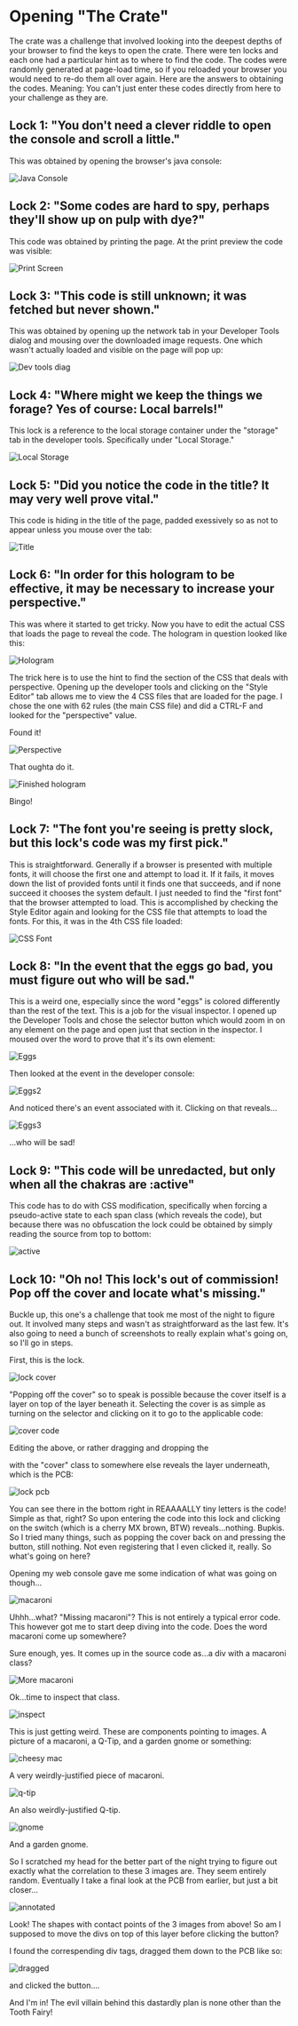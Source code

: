 # Opening "The Crate"

The crate was a challenge that involved looking into the deepest
depths of your browser to find the keys to open the crate. There
were ten locks and each one had a particular hint as to where to
find the code. The codes were randomly generated at page-load
time, so if you reloaded your browser you would need to re-do
them all over again. Here are the answers to obtaining the codes.
Meaning: You can't just enter these codes directly from here to
your challenge as they are.

## Lock 1: "You don't need a clever riddle to open the console and scroll a little."

This was obtained by opening the browser's java console:

![Java Console](images/hhc-lock1.jpg)

## Lock 2: "Some codes are hard to spy, perhaps they'll show up on pulp with dye?"

This code was obtained by printing the page. At the print preview
the code was visible:

![Print Screen](images/hhc-lock2.jpg)

## Lock 3: "This code is still unknown; it was fetched but never shown."

This was obtained by opening up the network tab in your Developer Tools dialog and
mousing over the downloaded image requests. One which wasn't actually loaded and
visible on the page will pop up:

![Dev tools diag](images/hhc-lock3.jpg)

## Lock 4: "Where might we keep the things we forage? Yes of course: Local barrels!"

This lock is a reference to the local storage container under the "storage" tab
in the developer tools. Specifically under "Local Storage."

![Local Storage](images/hhc-lock4.jpg)

## Lock 5: "Did you notice the code in the title? It may very well prove vital."

This code is hiding in the title of the page, padded exessively so as not to appear
unless you mouse over the tab:

![Title](images/hhc-lock5.jpg)

## Lock 6: "In order for this hologram to be effective, it may be necessary to increase your perspective."

This was where it started to get tricky. Now you have to edit the actual CSS that
loads the page to reveal the code. The hologram in question looked like this:

![Hologram](images/hhc-hologram.jpg)

The trick here is to use the hint to find the section of the CSS that deals with
perspective. Opening up the developer tools and clicking on the "Style Editor" tab
allows me to view the 4 CSS files that are loaded for the page. I chose the one
with 62 rules (the main CSS file) and did a CTRL-F and looked for the "perspective"
value.
		
Found it!

![Perspective](images/hhc-perspective.jpg)

That oughta do it.

![Finished hologram](images/hhc-hologram2.jpg)

Bingo!

## Lock 7: "The font you're seeing is pretty slock, but this lock's code was my first pick."

This is straightforward. Generally if a browser is presented with multiple fonts,
it will choose the first one and attempt to load it. If it fails, it moves down the
list of provided fonts until it finds one that succeeds, and if none succeed it
chooses the system default. I just needed to find the "first font" that the browser
attempted to load. This is accomplished by checking the Style Editor again and
looking for the CSS file that attempts to load the fonts. For this, it was in the
4th CSS file loaded:

![CSS Font](images/hhc-lock7.jpg)

## Lock 8: "In the event that the eggs go bad, you must figure out who will be sad."

This is a weird one, especially since the word "eggs" is colored differently than
the rest of the text. This is a job for the visual inspector. I opened up the
Developer Tools and chose the selector button which would zoom in on any element on
the page and open just that section in the inspector. I moused over the word to
prove that it's its own element:

![Eggs](images/hhc-eggs.jpg)

Then looked at the event in the developer console:

![Eggs2](images/hhc-eggs2.jpg)

And noticed there's an event associated with it. Clicking on that reveals...

![Eggs3](images/hhc-eggs3.jpg)

...who will be sad!

## Lock 9: "This code will be unredacted, but only when all the chakras are :active"

This code has to do with CSS modification, specifically when forcing a pseudo-active
state to each span class (which reveals the code), but because there was no
obfuscation the lock could be obtained by simply reading the source from top to bottom:

![active](images/hhc-lock9.jpg)

## Lock 10: "Oh no! This lock's out of commission! Pop off the cover and locate what's missing."

Buckle up, this one's a challenge that took me most of the night to figure out.
It involved many steps and wasn't as straightforward as the last few. It's also
going to need a bunch of screenshots to really explain what's going on, so I'll
go in steps.
		
First, this is the lock.

![lock cover](images/hhc-lock10-cover.jpg)

"Popping off the cover" so to speak is possible because the cover itself is a
layer on top of the layer beneath it. Selecting the cover is as simple as
turning on the selector and clicking on it to go to the applicable code:

![cover code](images/hhc-lock10-cover-code.jpg)

Editing the above, or rather dragging and dropping the <div> with the "cover"
class to somewhere else reveals the layer underneath, which is the PCB:

![lock pcb](images/hhc-lock10-pcb.jpg)

You can see there in the bottom right in REAAAALLY tiny letters is the code!
Simple as that, right? So upon entering the code into this lock and clicking
on the switch (which is a cherry MX brown, BTW) reveals...nothing. Bupkis. So
I tried many things, such as popping the cover back on and pressing the
button, still nothing. Not even registering that I even clicked it, really.
So what's going on here?
		
Opening my web console gave me some indication of what was going on though...

![macaroni](images/hhc-mm.jpg)

Uhhh...what? "Missing macaroni"? This is not entirely a typical error code.
This however got me to start deep diving into the code. Does the word
macaroni come up somewhere?
		
Sure enough, yes. It comes up in the source code as…a div with a macaroni
class?

![More macaroni](images/hhc-macaroni.jpg)

Ok...time to inspect that class.

![inspect](images/hhc-lock10-classes.jpg)

This is just getting weird. These are components pointing to images. A
picture of a macaroni, a Q-Tip, and a garden gnome or something:

![cheesy mac](images/hhc-mac.jpg)

A very weirdly-justified piece of macaroni.

![q-tip](images/hhc-qtip.jpg)

An also weirdly-justified Q-tip.

![gnome](images/hhc-gnome.jpg)

And a garden gnome.
		
So I scratched my head for the better part of the night trying to figure
out exactly what the correlation to these 3 images are. They seem entirely
random. Eventually I take a final look at the PCB from earlier, but just
a bit closer...

![annotated](images/hhc-lock10-annotated.jpg)

Look! The shapes with contact points of the 3 images from above! So am I
supposed to move the divs on top of this layer before clicking the button?
		
I found the correspending div tags, dragged them down to the PCB like so:

![dragged](images/hhc-lock10-dragged.jpg)

and clicked the button….
		
And I'm in! The evil villain behind this dastardly plan is none other than
the Tooth Fairy!